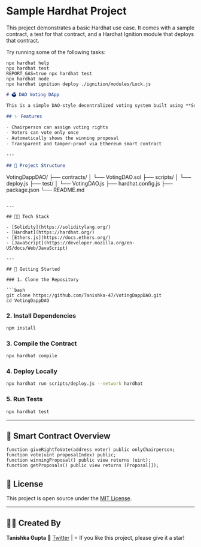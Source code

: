 # Sample Hardhat Project

This project demonstrates a basic Hardhat use case. It comes with a sample contract, a test for that contract, and a Hardhat Ignition module that deploys that contract.

Try running some of the following tasks:

```shell
npx hardhat help
npx hardhat test
REPORT_GAS=true npx hardhat test
npx hardhat node
npx hardhat ignition deploy ./ignition/modules/Lock.js
```


```markdown
# 🗳️ DAO Voting DApp

This is a simple DAO-style decentralized voting system built using **Solidity** and **Hardhat**. It allows the chairperson to give voting rights, and registered users can vote only once for a proposal. The proposal with the most votes wins.

## ✨ Features

- Chairperson can assign voting rights
- Voters can vote only once
- Automatically shows the winning proposal
- Transparent and tamper-proof via Ethereum smart contract

---

## 📁 Project Structure

```

VotingDappDAO/
├── contracts/
│   └── VotingDAO.sol
├── scripts/
│   └── deploy.js
├── test/
│   └── VotingDAO.js
├── hardhat.config.js
├── package.json
└── README.md

````

---

## 🧑‍💻 Tech Stack

- [Solidity](https://soliditylang.org/)
- [Hardhat](https://hardhat.org/)
- [Ethers.js](https://docs.ethers.org/)
- [JavaScript](https://developer.mozilla.org/en-US/docs/Web/JavaScript)

---

## 🚀 Getting Started

### 1. Clone the Repository

```bash
git clone https://github.com/Tanishka-47/VotingDappDAO.git
cd VotingDappDAO
````

### 2. Install Dependencies

```bash
npm install
```

### 3. Compile the Contract

```bash
npx hardhat compile
```

### 4. Deploy Locally

```bash
npx hardhat run scripts/deploy.js --network hardhat
```

### 5. Run Tests

```bash
npx hardhat test
```

---

## 📌 Smart Contract Overview

```solidity
function giveRightToVote(address voter) public onlyChairperson;
function vote(uint proposalIndex) public;
function winningProposal() public view returns (uint);
function getProposals() public view returns (Proposal[]);
```

## 📄 License

This project is open source under the [MIT License](LICENSE).

---

## 🙋‍♀️ Created By

**Tanishka Gupta**
🔗 [Twitter](https://x.com/TechNishka47) | 
⭐ If you like this project, please give it a star!

```